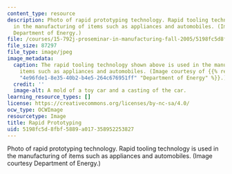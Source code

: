 ```yaml
---
content_type: resource
description: Photo of rapid prototyping technology. Rapid tooling technology is used
  in the manufacturing of items such as appliances and automobiles. (Image courtesy
  Department of Energy.)
file: /courses/15-792j-proseminar-in-manufacturing-fall-2005/5198fc5d8fbf5889a017358952253827_15-792jf05.jpg
file_size: 87297
file_type: image/jpeg
image_metadata:
  caption: The rapid tooling technology shown above is used in the manufacturing of
    items such as appliances and automobiles. (Image courtesy of {{% resource_link
    "4e96fde1-8e35-40b2-b4e5-264c676951ff" "Department of Energy" %}}.)
  credit: ''
  image-alt: A mold of a toy car and a casting of the car.
learning_resource_types: []
license: https://creativecommons.org/licenses/by-nc-sa/4.0/
ocw_type: OCWImage
resourcetype: Image
title: Rapid Prototyping
uid: 5198fc5d-8fbf-5889-a017-358952253827
---
```

Photo of rapid prototyping technology. Rapid tooling technology is used in the manufacturing of items such as appliances and automobiles. (Image courtesy Department of Energy.)